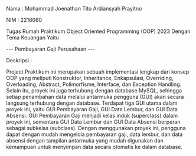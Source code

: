 Nama : Mohammad Joenathan Tito Ardiansyah Prayitno

NIM  : 2218060

Tugas Rumah Praktikum Object Oriented Programming (OOP) 2023
Dengan Tema Keuangan Yaitu

--- Pembayaran Gaji Perusahaan ---

Deskripsi :

Project Praktikum ini merupakan sebuah implementasi lengkap dari konsep OOP yang meliputi Konstruktor, Inheritance, Enkapsulasi, 
Overriding, Overloading, Abstract, Polimorfisme, Interface, dan Exception Handling. Selain itu, proyek ini juga terhubung dengan 
database MySQL, sehingga setiap penambahan data melalui antarmuka pengguna (GUI) akan secara langsung terhubung dengan database. 
Terdapat tiga GUI utama dalam proyek ini, yaitu GUI Pembayaran Gaji, GUI Data Lembur, dan GUI Data Absensi. GUI Pembayaran Gaji 
menjadi kelas induk (superclass) dalam proyek ini, sementara GUI Data Lembur dan GUI Data Absensi berperan sebagai subkelas (subclass). 
Dengan menggunakan proyek ini, pengguna dapat dengan mudah mengelola pembayaran gaji, data lembur, dan data absensi dengan tampilan 
antarmuka yang mudah digunakan dan kemampuan untuk menyimpan data secara otomatis ke dalam database.
